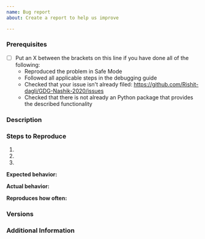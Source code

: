 ```yaml
---
name: Bug report
about: Create a report to help us improve

---
```


### Prerequisites

* [ ] Put an X between the brackets on this line if you have done all of the following:
    * Reproduced the problem in Safe Mode
    * Followed all applicable steps in the debugging guide
    * Checked that your issue isn't already filed: <https://github.com/Rishit-dagli/GDG-Nashik-2020/issues>
    * Checked that there is not already an Python package that provides the described functionality
    
### Description

<!-- Description of the issue -->

### Steps to Reproduce

1. <!-- First Step -->
2. <!-- Second Step -->
3. <!-- and so on… -->

**Expected behavior:**

<!-- What you expect to happen -->

**Actual behavior:**

<!-- What actually happens -->

**Reproduces how often:**

<!-- What percentage of the time does it reproduce? -->

### Versions

### Additional Information
